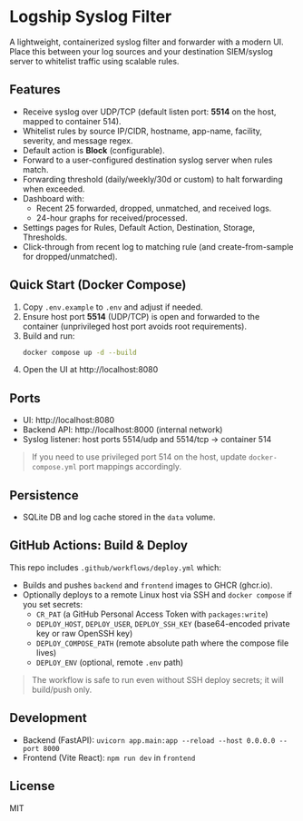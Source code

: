 # Logship Syslog Filter

A lightweight, containerized syslog filter and forwarder with a modern UI.
Place this between your log sources and your destination SIEM/syslog server to whitelist traffic using scalable rules.

## Features
- Receive syslog over UDP/TCP (default listen port: **5514** on the host, mapped to container 514).
- Whitelist rules by source IP/CIDR, hostname, app-name, facility, severity, and message regex.
- Default action is **Block** (configurable).
- Forward to a user-configured destination syslog server when rules match.
- Forwarding threshold (daily/weekly/30d or custom) to halt forwarding when exceeded.
- Dashboard with:
  - Recent 25 forwarded, dropped, unmatched, and received logs.
  - 24-hour graphs for received/processed.
- Settings pages for Rules, Default Action, Destination, Storage, Thresholds.
- Click-through from recent log to matching rule (and create-from-sample for dropped/unmatched).

## Quick Start (Docker Compose)
1. Copy `.env.example` to `.env` and adjust if needed.
2. Ensure host port **5514** (UDP/TCP) is open and forwarded to the container (unprivileged host port avoids root requirements).
3. Build and run:
   ```bash
   docker compose up -d --build
   ```
4. Open the UI at http://localhost:8080

## Ports
- UI: http://localhost:8080
- Backend API: http://localhost:8000 (internal network)
- Syslog listener: host ports 5514/udp and 5514/tcp -> container 514

> If you need to use privileged port 514 on the host, update `docker-compose.yml` port mappings accordingly.

## Persistence
- SQLite DB and log cache stored in the `data` volume.

## GitHub Actions: Build & Deploy
This repo includes `.github/workflows/deploy.yml` which:
- Builds and pushes `backend` and `frontend` images to GHCR (ghcr.io).
- Optionally deploys to a remote Linux host via SSH and `docker compose` if you set secrets:
  - `CR_PAT` (a GitHub Personal Access Token with `packages:write`)
  - `DEPLOY_HOST`, `DEPLOY_USER`, `DEPLOY_SSH_KEY` (base64-encoded private key or raw OpenSSH key)
  - `DEPLOY_COMPOSE_PATH` (remote absolute path where the compose file lives)
  - `DEPLOY_ENV` (optional, remote `.env` path)

> The workflow is safe to run even without SSH deploy secrets; it will build/push only.

## Development
- Backend (FastAPI): `uvicorn app.main:app --reload --host 0.0.0.0 --port 8000`
- Frontend (Vite React): `npm run dev` in `frontend`

## License
MIT
